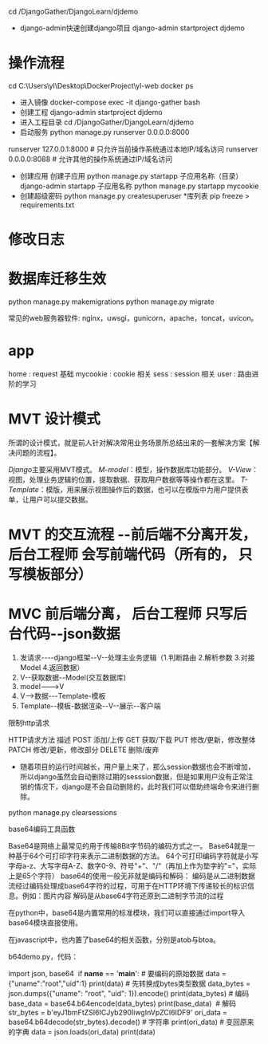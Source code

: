 

cd /DjangoGather/DjangoLearn/djdemo

* django-admin快速创建django项目
django-admin startproject djdemo


# 操作流程 
cd C:\Users\yl\Desktop\DockerProject\yl-web
docker ps
* 进入镜像
docker-compose exec -it django-gather bash
* 创建工程
django-admin startproject djdemo
* 进入工程目录
cd /DjangoGather/DjangoLearn/djdemo
* 启动服务
python manage.py runserver 0.0.0.0:8000

runserver 127.0.0.1:8000  # 只允许当前操作系统通过本地IP/域名访问
runserver 0.0.0.0:8088   # 允许其他的操作系统通过IP/域名访问

* 创建应用  创建子应用
python manage.py startapp 子应用名称（目录）
django-admin startapp 子应用名称
python manage.py startapp mycookie
* 创建超级密码
python manage.py createsuperuser
*库列表
pip freeze > requirements.txt

# 修改日志
# 数据库迁移生效
python manage.py makemigrations
python manage.py migrate

常见的web服务器软件:  nginx，uwsgi，gunicorn，apache，toncat，uvicon。

# app
home : request 基础
mycookie :  cookie 相关
sess : session 相关
user : 路由进阶的学习


# MVT 设计模式

所谓的设计模式，就是前人针对解决常用业务场景所总结出来的一套解决方案【解决问题的流程】。

*Django*主要采用MVT模式。
*M-model*：模型，操作数据库功能部分。
*V-View*：视图，处理业务逻辑的位置，提取数据、获取用户数据等等操作都在这里。
*T-Template*：模版，用来展示视图操作后的数据，也可以在模版中为用户提供表单，让用户可以提交数据。

#  MVT 的交互流程 --前后端不分离开发， 后台工程师 会写前端代码（所有的， 只写模板部分）
#  MVC            前后端分离， 后台工程师 只写后台代码--json数据
1. 发请求----django框架--V--处理主业务逻辑（1.判断路由 2.解析参数 3.对接Model 4.返回数据）
2. V--获取数据--Model(交互数据库)
3. model--->V
4. V-->数据---Template-模板
5. Template--模板-数据渲染--V--展示--客户端

限制http请求

HTTP请求方法	描述
POST	添加/上传
GET	获取/下载
PUT	修改/更新，修改整体
PATCH	修改/更新，修改部分
DELETE	删除/废弃



* 随着项目的运行时间越长，用户量上来了，那么session数据也会不断增加，所以django虽然会自动删除过期的sesssion数据，但是如果用户没有正常注销的情况下，django是不会自动删除的，此时我们可以借助终端命令来进行删除。

python manage.py clearsessions






base64编码工具函数


Base64是网络上最常见的用于传输8Bit字节码的编码方式之一。
Base64就是一种基于64个可打印字符来表示二进制数据的方法。
64个可打印编码字符就是小写字母a-z、大写字母A-Z、数字0-9、符号"+"、"/"（再加上作为垫字的"="，实际上是65个字符）
base64的使用一般无非就是编码和解码：
	编码是从二进制数据流经过编码处理成base64字符的过程，可用于在HTTP环境下传递较长的标识信息。例如：图片内容
	解码是从base64字符还原到二进制字节流的过程

在python中，base64是内置常用的标准模块，我们可以直接通过import导入base64模块直接使用。

在javascript中，也内置了base64的相关函数，分别是atob与btoa。

b64demo.py，代码：


import json, base64
​
if __name__ == '__main__':
    # 要编码的原始数据
    data = {"uname":"root","uid":1}
    print(data)
    # 先转换成bytes类型数据
    data_bytes = json.dumps({"uname": "root", "uid": 1}).encode()
    print(data_bytes)
    # 编码
    base_data = base64.b64encode(data_bytes)
    print(base_data)
​
    # 解码
    str_bytes = b'eyJ1bmFtZSI6ICJyb290IiwgInVpZCI6IDF9'
    ori_data  = base64.b64decode(str_bytes).decode()
    # 字符串
    print(ori_data)
    # 变回原来的字典
    data = json.loads(ori_data)
    print(data)







